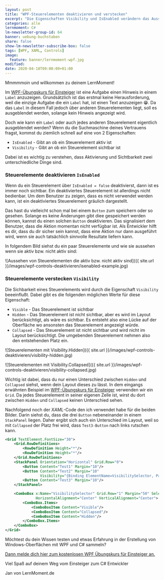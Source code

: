 ```yaml
---
layout: post
title: "WPF-Steuerelementen deaktivieren und verstecken"
excerpt: "Die Eigenschaften Visibility und IsEnabled verändern das Aussehen und Verhalten eines Controls."
categories: alle
lernmoment: C#
lm-newsletter-group-id: 64
banner: uebung-buchstaben
share: false
show-lm-newsletter-subscribe-box: false
tags: [WPF, XAML, Controls]
image:
  feature: banner/lernmoment-wpf.jpg
modified:
date: 2020-04-18T09:00:09+01:00
---
```


Mmmmmoin und willkommen zu deinem LernMoment!

Im [WPF-Übungskurs für Einsteiger](/lernmail-kurse/wpf-tictactoe-fuer-einsteiger/) ist eine Aufgabe einen Hinweis in einem `Label` anzuzeigen. Grundsätzlich ist das erstmal keine Herausforderung, weil die einzige Aufgabe die ein `Label` hat, ist einen Text anzuzeigen 😁. Da das `Label` in diesem Fall jedoch über anderen Steuerelementen liegt, soll es ausgeblendet werden, solange kein Hinweis angezeigt wird.

Doch wie kann ein `Label` oder auch jedes anderen Steuerelement eigentlich ausgeblendet werden? Wenn du die Suchmaschine deines Vertrauens fragst, kommst du ziemlich schnell auf eine von 2 Eigenschaften:
 - `IsEnabled` - Gibt an ob ein Steuerelement aktiv ist
 - `Visibility` - Gibt an ob ein Steuerelement sichtbar ist

Dabei ist es wichtig zu verstehen, dass Aktivierung und Sichtbarkeit zwei unterschiedliche Dinge sind.

### Steuerelemente deaktivieren `IsEnabled`
Wenn du ein Steuerelement über `IsEnabled = false` deaktivierst, dann ist es immer noch sichtbar. Ein deaktiviertes Steuerelement ist allerdings nicht bedienbar. Um dem Benutzer zu zeigen, dass es nicht verwendet werden kann, ist ein deaktiviertes Steuerelement gräulich dargestellt.

Das hast du vielleicht schon mal bei einem `Button` zum speichern oder so gesehen. Solange es keine Änderungen gibt diee gespeichert werden können, kannst du einen solchen `Button` deaktivieren. Das signalisiert dem Benutzer, dass die Aktion momentan nicht verfügbar ist. Als Entwickler hilft es dir, dass du dir sicher sein kannst, dass eine Aktion nur dann ausgeführt wird, wenn sie auch tatsächlich sinnvolle Resultate liefern kann.

In folgendem Bild siehst du ein paar Steuerelemente und wie sie aussehen wenn sie aktiv bzw. nicht aktiv sind:

![Aussehen von Steuerelementen die aktiv bzw. nicht aktiv sind]({{ site.url }}/images/wpf-controls-deaktivieren/isenabled-example.jpg)

### Steuerelemente verstecken `Visibility`
Die Sichbarkeit eines Steuerelements wird durch die Eigenschaft `Visibility` beeeinflußt. Dabei gibt es die folgenden möglichen Werte für diese Eigenschaft:
 - `Visible` - Das Steuerelement ist sichtbar
 - `Hidden` - Das Steuerelement ist nicht sichtbar, aber es wird im Layout berücksichtigt, als wäre es sichtbar. Es entsteht also eine Lücke auf der Oberfläche wo ansonsten das Steuerelement angezeigt würde.
 - `Collapsed` - Das Steuerelement ist nicht sichtbar und wird nicht im Layout berücksichtigt. Die umgebenden Steuerelement nehmen also den entstehenden Platz ein.

![Steuerelementen mit Visibility.Hidden]({{ site.url }}/images/wpf-controls-deaktivieren/visibility-hidden.jpg)

![Steuerelementen mit Visibility.Collapsed]({{ site.url }}/images/wpf-controls-deaktivieren/visibility-collapsed.jpg)

Wichtig ist dabei, dass du nur einen Unterschied zwischen `Hidden` und `Collapsed` siehst, wenn dein Layout dieses zu lässt. In dem eingangs erwähnten Beispiel im [WPF-Übungskurs für Einsteiger](/lernmail-kurse/wpf-tictactoe-fuer-einsteiger/) verwenden wir ein `Grid`. Da jedes Steuerelement in seiner eigenen Zelle ist, wirst du dort zwischen `Hidden` und `Collapsed` keinen Unterschied sehen.

Nachfolgend noch der *XAML*-Code den ich verwendet habe für die beiden Bilder. Darin siehst du, dass die drei `Button` nebeneinander in einem `StackPanel` liegen. Daher ergibt sich auch ein Unterschied im Layout, weil so mit `Collapsed` der Platz frei wird, dass `Test3-Button` nach links rutschen kann.

```xml
<Grid TextElement.FontSize="30">
    <Grid.RowDefinitions>
        <RowDefinition Height="*"/>
        <RowDefinition Height="*"/>
    </Grid.RowDefinitions>
    <StackPanel Orientation="Horizontal" Grid.Row="0">
        <Button Content="Test1" Margin="10"/>
        <Button Content="Test2" Margin="10" 
                Visibility="{Binding ElementName=VisibilitySelector, Path=SelectedValue.Content}"/>
        <Button Content="Test3" Margin="10"/>
    </StackPanel>

    <ComboBox x:Name="VisibilitySelector" Grid.Row="1" Margin="50" SelectedIndex="0" 
              HorizontalAlignment="Center" VerticalAlignment="Center">
        <ComboBox.Items>
            <ComboBoxItem Content="Visible"/>
            <ComboBoxItem Content="Collapsed"/>
            <ComboBoxItem Content="Hidden"/>
        </ComboBox.Items>
    </ComboBox>
</Grid>
```

Möchtest du dein Wissen testen und etwas Erfahrung in der Erstellung von Windows-Oberflächen mit WPF und C# sammeln?

[Dann melde dich hier zum kostenlosen WPF Übungskurs für Einsteiger an.](/lernmail-kurse/wpf-tictactoe-fuer-einsteiger/)

Viel Spaß auf deinem Weg vom Einsteiger zum C# Entwickler

Jan von LernMoment.de
